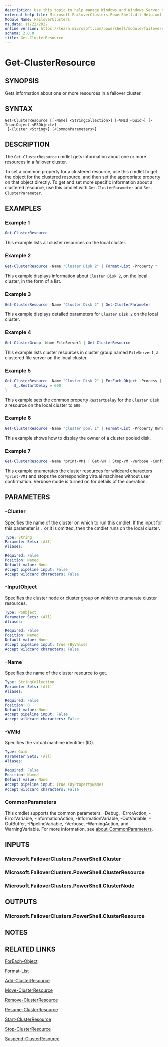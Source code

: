 ```yaml
---
description: Use this topic to help manage Windows and Windows Server technologies with Windows PowerShell.
external help file: Microsoft.FailoverClusters.PowerShell.dll-Help.xml
Module Name: FailoverClusters
ms.date: 11/22/2022
online version: https://learn.microsoft.com/powershell/module/failoverclusters/get-clusterresource?view=windowsserver2025-ps&wt.mc_id=ps-gethelp
schema: 2.0.0
title: Get-ClusterResource
---
```


# Get-ClusterResource

## SYNOPSIS
Gets information about one or more resources in a failover cluster.

## SYNTAX

```
Get-ClusterResource [[-Name] <StringCollection>] [-VMId <Guid>] [-InputObject <PSObject>]
 [-Cluster <String>] [<CommonParameters>]
```

## DESCRIPTION

The `Get-ClusterResource` cmdlet gets information about one or more resources in a failover
cluster.

To set a common property for a clustered resource, use this cmdlet to get the object for the
clustered resource, and then set the appropriate property on that object directly. To get and set
more specific information about a clustered resource, use this cmdlet with `Get-ClusterParameter`
and `Set-ClusterParameter`.

## EXAMPLES

### Example 1

```powershell
Get-ClusterResource
```

This example lists all cluster resources on the local cluster.

### Example 2

```powershell
Get-ClusterResource -Name "Cluster Disk 2" | Format-List -Property *
```

This example displays information about `Cluster Disk 2`, on the local cluster, in the form of a
list.

### Example 3

```powershell
Get-ClusterResource -Name "Cluster Disk 2" | Get-ClusterParameter
```

This example displays detailed parameters for `Cluster Disk 2` on the local cluster.

### Example 4

```powershell
Get-ClusterGroup -Name FileServer1 | Get-ClusterResource
```

This example lists cluster resources in cluster group named `FileServer1`, a clustered file server
on the local cluster.

### Example 5

```powershell
Get-ClusterResource -Name "Cluster Disk 2" | ForEach-Object -Process {
    $_.RestartDelay = 600
}
```

This example sets the common property `RestartDelay` for the `Cluster Disk 2` resource on the local
cluster to `600`.

### Example 6

```powershell
Get-ClusterResource -Name "cluster pool 1" | Format-List -Property OwnerNode
```

This example shows how to display the owner of a cluster pooled disk.

### Example 7

```powershell
Get-ClusterResource -Name *print-VM1 | Get-VM | Stop-VM -Verbose -Confirm:$false
```

This example enumerates the cluster resources for wildcard characters `*print-VM1` and stops the
corresponding virtual machines without user confirmation. Verbose mode is turned on for details of
the operation.

## PARAMETERS

### -Cluster

Specifies the name of the cluster on which to run this cmdlet. If the input for this parameter is
`.` or it is omitted, then the cmdlet runs on the local cluster.

```yaml
Type: String
Parameter Sets: (All)
Aliases:

Required: False
Position: Named
Default value: None
Accept pipeline input: False
Accept wildcard characters: False
```

### -InputObject

Specifies the cluster node or cluster group on which to enumerate cluster resources.

```yaml
Type: PSObject
Parameter Sets: (All)
Aliases:

Required: False
Position: Named
Default value: None
Accept pipeline input: True (ByValue)
Accept wildcard characters: False
```

### -Name

Specifies the name of the cluster resource to get.

```yaml
Type: StringCollection
Parameter Sets: (All)
Aliases:

Required: False
Position: 0
Default value: None
Accept pipeline input: False
Accept wildcard characters: False
```

### -VMId

Specifies the virtual machine identifier (ID).

```yaml
Type: Guid
Parameter Sets: (All)
Aliases:

Required: False
Position: Named
Default value: None
Accept pipeline input: True (ByPropertyName)
Accept wildcard characters: False
```

### CommonParameters

This cmdlet supports the common parameters: -Debug, -ErrorAction, -ErrorVariable,
-InformationAction, -InformationVariable, -OutVariable, -OutBuffer, -PipelineVariable, -Verbose,
-WarningAction, and -WarningVariable. For more information, see
[about_CommonParameters](https://go.microsoft.com/fwlink/?LinkID=113216).

## INPUTS

### Microsoft.FailoverClusters.PowerShell.Cluster

### Microsoft.FailoverClusters.PowerShell.ClusterResource

### Microsoft.FailoverClusters.PowerShell.ClusterNode

## OUTPUTS

### Microsoft.FailoverClusters.PowerShell.ClusterResource

## NOTES

## RELATED LINKS

[ForEach-Object](https://go.microsoft.com/fwlink/?LinkID=113300)

[Format-List](https://go.microsoft.com/fwlink/?LinkID=113302)

[Add-ClusterResource](./Add-ClusterResource.md)

[Move-ClusterResource](./Move-ClusterResource.md)

[Remove-ClusterResource](./Remove-ClusterResource.md)

[Resume-ClusterResource](./Resume-ClusterResource.md)

[Start-ClusterResource](./Start-ClusterResource.md)

[Stop-ClusterResource](./Stop-ClusterResource.md)

[Suspend-ClusterResource](./Suspend-ClusterResource.md)
